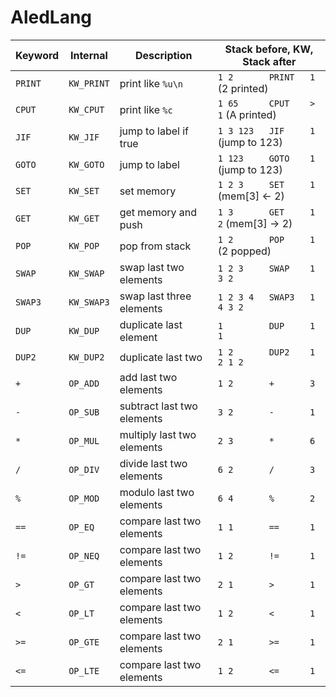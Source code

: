 # AledLang

| Keyword | Internal    | Description               | Stack before, KW, Stack after           |
|---------|-------------|---------------------------|-----------------------------------------|
| `PRINT` | `KW_PRINT`  | print like `%u\n`         | `1 2       PRINT   1`       (2 printed) |
| `CPUT`  | `KW_CPUT`   | print like `%c`           | `1 65      CPUT    > 1`     (A printed) |
| `JIF`   | `KW_JIF`    | jump to label if true     | `1 3 123   JIF     1`     (jump to 123) |
| `GOTO`  | `KW_GOTO`   | jump to label             | `1 123     GOTO    1`     (jump to 123) |
| `SET`   | `KW_SET`    | set memory                | `1 2 3     SET     1`     (mem[3] <- 2) |
| `GET`   | `KW_GET`    | get memory and push       | `1 3       GET     1 2`   (mem[3] -> 2) |
| `POP`   | `KW_POP`    | pop from stack            | `1 2       POP     1`        (2 popped) |
| `SWAP`  | `KW_SWAP`   | swap last two elements    | `1 2 3     SWAP    1 3 2`               |
| `SWAP3` | `KW_SWAP3`  | swap last three elements  | `1 2 3 4   SWAP3   1 4 3 2`             |
| `DUP`   | `KW_DUP`    | duplicate last element    | `1         DUP     1 1`                 |
| `DUP2`  | `KW_DUP2`   | duplicate last two        | `1 2       DUP2    1 2 1 2`             |
| `+`     | `OP_ADD`    | add last two elements     | `1 2       +       3`                   |
| `-`     | `OP_SUB`    | subtract last two elements| `3 2       -       1`                   |
| `*`     | `OP_MUL`    | multiply last two elements| `2 3       *       6`                   |
| `/`     | `OP_DIV`    | divide last two elements  | `6 2       /       3`                   |
| `%`     | `OP_MOD`    | modulo last two elements  | `6 4       %       2`                   |
| `==`    | `OP_EQ`     | compare last two elements | `1 1       ==      1`                   |
| `!=`    | `OP_NEQ`    | compare last two elements | `1 2       !=      1`                   |
| `>`     | `OP_GT`     | compare last two elements | `2 1       >       1`                   |
| `<`     | `OP_LT`     | compare last two elements | `1 2       <       1`                   |
| `>=`    | `OP_GTE`    | compare last two elements | `2 1       >=      1`                   |
| `<=`    | `OP_LTE`    | compare last two elements | `1 2       <=      1`                   |
